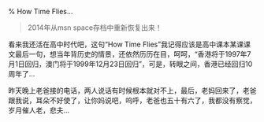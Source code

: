 % How Time Flies...

> 2014年从msn space存档中重新恢复出来！

看来我还活在高中时代吧，这句“How Time Flies”我记得应该是高中课本某课课文最后一句，想当年背历史的情景，还依然历历在目，呵呵，“香港将于1997年7月1日回归，澳门将于1999年12月23日回归”，可是，转眼之间，香港已经回归10周年了...

昨天晚上老爸接的电话，两人说话有时候根本就对不上，最后，老妈回来了，老爸跟我说，耳朵不好使了，让你妈说吧，呜呼，老爸也五十有六了，我都没有察觉，岁月催人老，悲夫...

